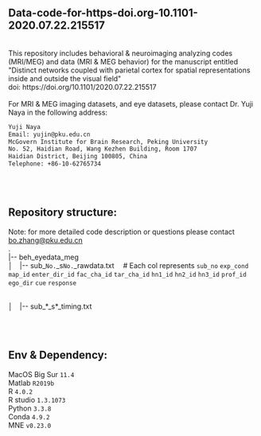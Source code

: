 ## Data-code-for-https-doi.org-10.1101-2020.07.22.215517
<br />
This repository includes behavioral & neuroimaging analyzing codes (MRI/MEG) and data (MRI & MEG behavior) for the manuscript entitled "Distinct networks coupled with parietal cortex for spatial representations inside and outside the visual field" <br />
doi: https://doi.org/10.1101/2020.07.22.215517  
<br /><br />
For MRI & MEG imaging datasets, and eye datasets, please contact Dr. Yuji Naya in the following address:
<br />

``` diff
Yuji Naya
Email: yujin@pku.edu.cn
McGovern Institute for Brain Research, Peking University
No. 52, Haidian Road, Wang Kezhen Building, Room 1707
Haidian District, Beijing 100805, China
Telephone: +86-10-62765734
```


<br /><br />
## Repository structure:
Note: for more detailed code description or questions please contact bo.zhang@pku.edu.cn
<br />
.<br />
|-- beh_eyedata_meg <br />
│&emsp;|-- sub_`No.`_s`No.`_rawdata.txt &emsp;\# Each col represents `sub_no` `exp_cond` `map_id` `enter_dir_id` `fac_cha_id` `tar_cha_id` `hn1_id` `hn2_id` `hn3_id` `prof_id` `ego_dir` `cue` `response` <br /><br />

│&emsp;|-- sub_\*_s\*_timing.txt <br />

        
        

<br /><br />
## Env & Dependency:
MacOS Big Sur `11.4`<br />
Matlab `R2019b`<br />
R `4.0.2`<br />
R studio `1.3.1073`<br />
Python `3.3.8`<br />
Conda `4.9.2`<br />
MNE `v0.23.0`<br />

